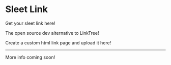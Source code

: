 # Sleet Link

Get your sleet link here!

The open source dev alternative to LinkTree!

Create a custom html link page and upload it here!

---

More info coming soon!